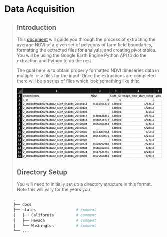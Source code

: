 # Data Acquisition
>
>
> ## Introduction
> This [document](https://docs.google.com/document/d/1TTolXOjy3UQUG_UKBN5ror2HNB1JjmtVScBrJW-CjHo/edit#heading=h.jpm77k4o3md1) will guide you through the process of extracting the average NDVI of a given set of polygons of farm field boundaries, formatting the extracted files for analysis, and creating pivot tables. You will be using the Google Earth Engine Python API to do the extraction and Python to do the rest.
>
> The goal here is to obtain properly formatted NDVI timeseries data in multiple .csv files for the input. Once the extractions are completed there will be a series of files which look something like this:
>
> <img src="imgs/format.png" width="600"/>
>
> ## Directory Setup
> You will need to initially set up a directory structure in this format. Note this will vary for the years you
```bash
    .
    ├── docs
    ├── states                  # comment
    │   ├── California          # comment
    │   ├── Nevada              # comment
    │   └── Washington          # comment
    └── ...
```